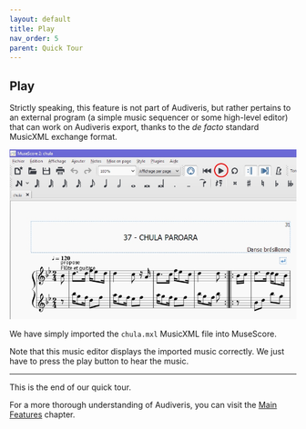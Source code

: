 ```yaml
---
layout: default
title: Play
nav_order: 5
parent: Quick Tour
---
```

## Play

Strictly speaking, this feature is not part of Audiveris, but rather pertains to an external program
(a simple music sequencer or some high-level editor) that can work on Audiveris export,
thanks to the _de facto_ standard MusicXML exchange format.

![](../assets/play_musescore.png)

We have simply imported the `chula.mxl` MusicXML file into MuseScore.

Note that this music editor displays the imported music correctly.
We just have to press the play button to hear the music.

<hr>

This is the end of our quick tour.

For a more thorough understanding of Audiveris, you can visit the [Main Features](../main/README.md)
chapter.
